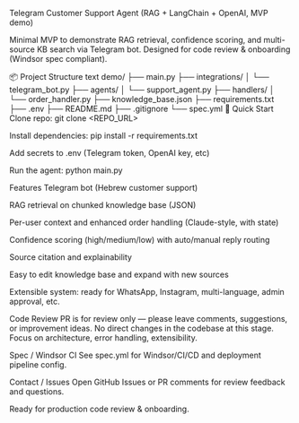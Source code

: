 Telegram Customer Support Agent
(RAG + LangChain + OpenAI, MVP demo)

Minimal MVP to demonstrate RAG retrieval, confidence scoring, and multi-source KB search via Telegram bot.
Designed for code review & onboarding (Windsor spec compliant).

📦 Project Structure
text
demo/
├── main.py
├── integrations/
│   └── telegram_bot.py
├── agents/
│   └── support_agent.py
├── handlers/
│   └── order_handler.py
├── knowledge_base.json
├── requirements.txt
├── .env
├── README.md
├── .gitignore
└── spec.yml
🚀 Quick Start
Clone repo:
git clone <REPO_URL>

Install dependencies:
pip install -r requirements.txt

Add secrets to .env (Telegram token, OpenAI key, etc)

Run the agent:
python main.py

Features
Telegram bot (Hebrew customer support)

RAG retrieval on chunked knowledge base (JSON)

Per-user context and enhanced order handling (Claude-style, with state)

Confidence scoring (high/medium/low) with auto/manual reply routing

Source citation and explainability

Easy to edit knowledge base and expand with new sources

Extensible system: ready for WhatsApp, Instagram, multi-language, admin approval, etc.

Code Review
PR is for review only — please leave comments, suggestions, or improvement ideas.
No direct changes in the codebase at this stage.
Focus on architecture, error handling, extensibility.

Spec / Windsor CI
See spec.yml for Windsor/CI/CD and deployment pipeline config.

Contact / Issues
Open GitHub Issues or PR comments for review feedback and questions.

Ready for production code review & onboarding.